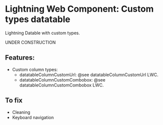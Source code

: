 # Lightning Web Component: Custom types datatable

Lightning Datable with custom types.

<aside class="warning">
UNDER CONSTRUCTION
</aside>

## Features:
- Custom column types:
    - datatableColumnCustomUrl: @see datatableColumnCustomUrl LWC.
    - datatableColumnCustomCombobox: @see datatableColumnCustomCombobox LWC.
    
## To fix

* Cleaning
* Keyboard navigation
